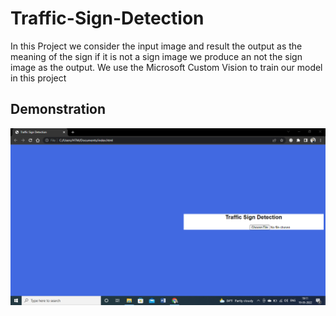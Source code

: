 # Traffic-Sign-Detection
In this Project we consider the input image and result the output as the meaning of the sign if it is not a sign image we produce an not the sign image as the output. We use the Microsoft Custom Vision to train our model in this project

<h2>Demonstration</h2>
<a href="https://drive.google.com/file/d/1w7K3vy6FAmqqwdIqTz-FumTGXQhqmF_Y/view?usp=sharing " target="_blank" title="Demo Video"><img src="TSD.png" alt="Traffic"/></a>
